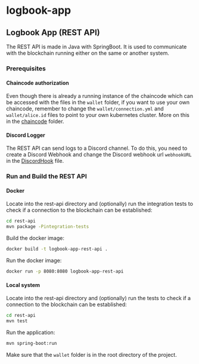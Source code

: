 # logbook-app

## Logbook App (REST API)
The REST API is made in Java with SpringBoot. It is used to communicate with the blockchain running either on the same or another system.

### Prerequisites
#### Chaincode authorization
Even though there is already a running instance of the chaincode which can be accessed with the files in the `wallet` folder, if you want to use your own chaincode, remember to change the `wallet/connection.yml` and `wallet/alice.id` files to point to your own kubernetes cluster.
More on this in the [chaincode](../chaincode/README.md) folder.

#### Discord Logger
The REST API can send logs to a Discord channel. To do this, you need to create a Discord Webhook and change the Discord webhook url `webhookURL` in the [DiscordHook](src/main/java/org/scray/logbookappApi/Logging/DiscordHook.java) file.

### Run and Build the REST API

#### Docker
Locate into the rest-api directory and (optionally) run the integration tests to check if a connection to the blockchain can be established:
```bash
cd rest-api
mvn package -Pintegration-tests
```

Build the docker image:
```bash
docker build -t logbook-app-rest-api .
```

Run the docker image:
```bash
docker run -p 8080:8080 logbook-app-rest-api
```

#### Local system
Locate into the rest-api directory and (optionally) run the tests to check if a connection to the blockchain can be established:
```bash
cd rest-api
mvn test
```

Run the application:
```bash
mvn spring-boot:run
```

Make sure that the `wallet` folder is in the root directory of the project.